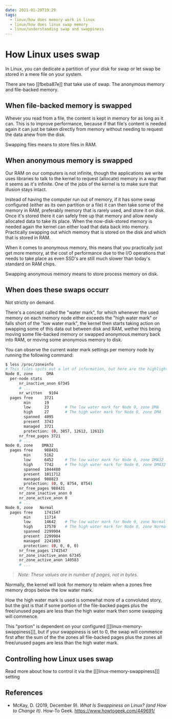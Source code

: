```yaml
---
date: 2021-01-20T19:29
tags: 
  - linux/how does memory work in linux
  - linux/how does linux swap memory
  - linux/understanding swap and swappiness
---
```


# How Linux uses swap

In Linux, you can dedicate a partition of your disk for swap or let swap be
stored in a mere file on your system.

There are two [[fbeba87e]] that take use of swap. The anonymous memory
and file-backed memory.

## When file-backed memory is swapped

Whever you read from a file, the content is kept in memory for as long as it can.
This is to improve performance, because if that file's content is needed again it
can just be taken directly from memory without needing to request the data anew
from the disk.

Swapping files means to store files in RAM.

## When anonymous memory is swapped

Our RAM on our computers is not infinite, though the applications we write uses
libraries to talk to the kernel to request (allocate) memory in a way that it
seems as it's infinite. One of the jobs of the kernel is to make sure that
illusion stays intact.

Instead of having the computer run out of memory, if it has some swap configured
(either as its own partition or a file) it can then take some of the memory in
RAM, preferably memory that is rarely used, and store it on disk. Once it's
stored there it can safely free up that memory and allow newly allocated data to
take its place. When the now-disk-stored memory is needed again the kernel can
either load that data back into memory. Practically swapping out which memory
that is stored on the disk and which that is stored in RAM.

When it comes to anonymous memory, this means that you practically just get more
memory, at the cost of performance due to the I/O operations that needs to take
place as even SSD's are still much slower than today's standard on RAM chips.

Swapping anonymous memory means to store process memory on disk.

## When does these swaps occurr

Not strictly on demand.

There's a concept called the "water mark", for which whenever the used memory
on each memory node either exceeds the "high water mark" or falls short of the
"low water mark", the kernel then starts taking action on swapping some of this
data out between disk and RAM, wether this being moving some file-backed memory
or swapped anonymous memory back into RAM, or moving some anonymous memory to
disk.

You can observe the current water mark settings per memory node by running the
following command:

```sh
$ less /proc/zoneinfo
# This files spits out a lot of information, but here are the highlights:
Node 0, zone      DMA
  per-node stats
      nr_inactive_anon 67345
      # ...
      nr_written   9104
  pages free     3721
        min      19
        low      23       # The low water mark for Node 0, zone DMA
        high     27       # The high water mark for Node 0, zone DMA
        spanned  4095
        present  3743
        managed  3721
        protection: (0, 3857, 12612, 12612)
      nr_free_pages 3721
      # ...
Node 0, zone    DMA32
  pages free     988431
        min      5162
        low      6452     # The low water mark for Node 0, zone DMA32
        high     7742     # The high water mark for Node 0, zone DMA32
        spanned  1044480
        present  1011712
        managed  988823
        protection: (0, 0, 8754, 8754)
      nr_free_pages 988431
      nr_zone_inactive_anon 0
      nr_zone_active_anon 0
      # ...
Node 0, zone   Normal
  pages free     1741547
        min      11714
        low      14642    # The low water mark for Node 0, zone Normal
        high     17570    # The high water mark for Node 0, zone Normal
        spanned  2299904
        present  2299904
        managed  2241083
        protection: (0, 0, 0, 0)
      nr_free_pages 1741547
      nr_zone_inactive_anon 67345
      nr_zone_active_anon 140583
      # ...
```

> *Note: These values are in number of pages, not in bytes.*

Normally, the kernel will look for memory to relaim when a zones free memory
drops below the low water mark.

How the high water mark is used is somewhat more of a convoluted story, but the
gist is that if some portion of the file-backed pages plus the free/unused pages
are less than the high water mark then some swapping will commence.

This "portion" is dependent on your configured [[[linux-memory-swappiness]]], but if your
swappiness is set to 0, the swap will commence first after the sum of the the
zones all file-backed pages plus the zones all free/unused pages are less than
the high water mark.

## Controlling how Linux uses swap

Read more about how to control it via the [[[linux-memory-swappiness]]] setting

## References

- McKay, D. (2019, December 9). *What Is Swappiness on Linux? (and How to Change
  It)*. How-To Geek. <https://www.howtogeek.com/449691/>
